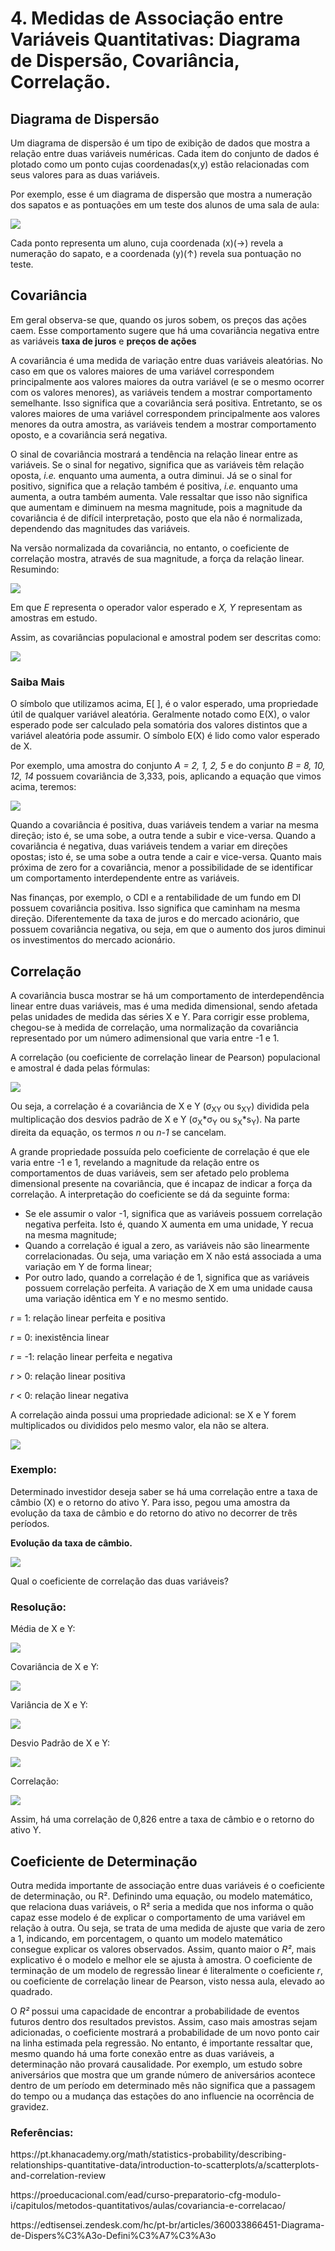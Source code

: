 <h1>4. Medidas de Associação entre Variáveis Quantitativas: Diagrama de Dispersão, Covariância, Correlação.</h1>
<h2>Diagrama de Dispersão</h2>
<p>Um diagrama de dispersão é um tipo de exibição de dados que mostra a relação entre duas variáveis numéricas. Cada item do conjunto de dados é plotado como um ponto cujas coordenadas(x,y) estão relacionadas com seus valores para as duas variáveis.</p>
<p>Por exemplo, esse é um diagrama de dispersão que mostra a numeração dos sapatos e as pontuações em um teste dos alunos de uma sala de aula:</p>
<img src="Scatter-Diagram.jpg">
<p>Cada ponto representa um aluno, cuja coordenada (x)(→) revela a numeração do sapato, e a coordenada (y)(↑) revela sua pontuação no teste.</p>
<h2>Covariância</h2>
<p>Em geral observa-se que, quando os juros sobem, os preços das ações caem. Esse comportamento sugere que há uma covariância negativa entre as variáveis <b>taxa de juros</b> e <b>preços de ações</b></p>
<p>A covariância é uma medida de variação entre duas variáveis aleatórias. No caso em que os valores maiores de uma variável correspondem principalmente aos valores maiores da outra variável (e se o mesmo ocorrer com os valores menores), as variáveis tendem a mostrar comportamento semelhante. Isso significa que a covariância será positiva. Entretanto, se os valores maiores de uma variável correspondem principalmente aos valores menores da outra amostra, as variáveis tendem a mostrar comportamento oposto, e a covariância será negativa.</p>
<p>O sinal de covariância mostrará a tendência na relação linear entre as variáveis. Se o sinal for negativo, significa que as variáveis têm relação oposta,<em> i.e.</em> enquanto uma aumenta, a outra diminui. Já se o sinal for positivo, significa que a relação também é positiva,<em> i.e.</em> enquanto uma aumenta, a outra também aumenta. Vale ressaltar que isso não significa que aumentam e diminuem na mesma magnitude, pois a magnitude da covariância é de difícil interpretação, posto que ela não é normalizada, dependendo das magnitudes das variáveis.</p>
<p>Na versão normalizada da covariância, no entanto, o coeficiente de correlação mostra, através de sua magnitude, a força da relação linear. Resumindo:</p>
<img src="Cov.png">
<p>Em que <i>E</i> representa o operador valor esperado e <i>X, Y</i> representam as amostras em estudo.</p>
<p>Assim, as covariâncias populacional e amostral podem ser descritas como:</p>
<img src="Cov-Population-and-Sample.png">
<h3>Saiba Mais</h3>
<p>O símbolo que utilizamos acima, E[ ], é o valor esperado, uma propriedade útil de qualquer variável aleatória. Geralmente notado como E(X), o valor esperado pode ser calculado pela somatória dos valores distintos que a variável aleatória pode assumir. O símbolo E(X) é lido como valor esperado de X.</p>
<p>Por exemplo, uma amostra do conjunto <i>A = 2, 1, 2, 5</i> e do conjunto <i>B = 8, 10, 12, 14</i> possuem covariância de 3,333, pois, aplicando a equação que vimos acima, teremos:</p>
<img src="Cov-Calculation.png">
<p>Quando a covariância é positiva, duas variáveis tendem a variar na mesma direção; isto é, se uma sobe, a outra tende a subir e vice-versa. Quando a covariância é negativa, duas variáveis tendem a variar em direções opostas; isto é, se uma sobe a outra tende a cair e vice-versa. Quanto mais próxima de zero for a covariância, menor a possibilidade de se identificar um comportamento interdependente entre as variáveis.</p>
<p>Nas finanças, por exemplo, o CDI e a rentabilidade de um fundo em DI possuem covariância positiva. Isso significa que caminham na mesma direção. Diferentemente da taxa de juros e do mercado acionário, que possuem covariância negativa, ou seja, em que o aumento dos juros diminui os investimentos do mercado acionário.</p>
<h2>Correlação</h2>
<p>A covariância busca mostrar se há um comportamento de interdependência linear entre duas variáveis, mas é uma medida dimensional, sendo afetada pelas unidades de medida das séries X e Y. Para corrigir esse problema, chegou-se à medida de correlação, uma normalização da covariância representado por um número adimensional que varia entre -1 e 1.</p>
<p>A correlação (ou coeficiente de correlação linear de Pearson) populacional e amostral é dada pelas fórmulas:</p>
<img src="Correlation-Population-and-Sample.png">
<p>Ou seja, a correlação é a covariância de X e Y (σ<sub>XY</sub> ou s<sub>XY</sub>) dividida pela multiplicação dos desvios padrão de X e Y (σ<sub>X</sub>*σ<sub>Y</sub> ou s<sub>X</sub>*s<sub>Y</sub>). Na parte direita da equação, os termos <em>n </em>ou <em>n-1</em> se cancelam.</p>
<p>A grande propriedade possuída pelo coeficiente de correlação é que ele varia entre -1 e 1, revelando a magnitude da relação entre os comportamentos de duas variáveis, sem ser afetado pelo problema dimensional presente na covariância, que é incapaz de indicar a força da correlação. A interpretação do coeficiente se dá da seguinte forma:</p>
<ul>
  <li>Se ele assumir o valor -1, significa que as variáveis possuem correlação negativa perfeita. Isto é, quando X aumenta em uma unidade, Y recua na mesma magnitude;</li>
  <li>Quando a correlação é igual a zero, as variáveis não são linearmente correlacionadas. Ou seja, uma variação em X não está associada a uma variação em Y de forma linear;</li>
  <li>Por outro lado, quando a correlação é de 1, significa que as variáveis possuem correlação perfeita. A variação de X em uma unidade causa uma variação idêntica em Y e no mesmo sentido.</li>
</ul>
<p><em>r</em> = 1: relação linear perfeita e positiva</p>
<p><em>r</em> = 0: inexistência linear</p>
<p><em>r</em> = -1: relação linear perfeita e negativa</p>
<p><em>r</em> > 0: relação linear positiva</p>
<p><em>r</em> < 0: relação linear negativa</p>
<p>A correlação ainda possui uma propriedade adicional: se X e Y forem multiplicados ou divididos pelo mesmo valor, ela não se altera.</p>
<img src="Correlation.png">
<h3>Exemplo:</h3>
<p>Determinado investidor deseja saber se há uma correlação entre a taxa de câmbio (X) e o retorno do ativo Y. Para isso, pegou uma amostra da evolução da taxa de câmbio e do retorno do ativo no decorrer de três períodos.</p>
<p><b>Evolução da taxa de câmbio.</b></p>
<img src="Table1.png">
<p>Qual o coeficiente de correlação das duas variáveis?</p>
<h3>Resolução:</h3>
<p>Média de X e Y:</p>
<img src="Mean-x-y.png">
<p>Covariância de X e Y:</p>
<img src="Cov-x-y.png">
<p>Variância de X e Y:</p>
<img src="Var-x-y.png">
<p>Desvio Padrão de X e Y:</p>
<img src="Dp-x-y.png">
<p>Correlação:</p>
<img src="Correlation-x-y.png">
<p>Assim, há uma correlação de 0,826 entre a taxa de câmbio e o retorno do ativo Y.</p>
<h2>Coeficiente de Determinação</h2>
<p>Outra medida importante de associação entre duas variáveis é o coeficiente de determinação, ou R². Definindo uma equação, ou modelo matemático, que relaciona duas variáveis, o R² seria a medida que nos informa o quão capaz esse modelo é de explicar o comportamento de uma variável em relação à outra. Ou seja, se trata de uma medida de ajuste que varia de zero a 1, indicando, em porcentagem, o quanto um modelo matemático consegue explicar os valores observados. Assim, quanto maior o <i>R²</i>, mais explicativo é o modelo e melhor ele se ajusta à amostra. O coeficiente de terminação de um modelo de regressão linear é literalmente o coeficiente <em>r</em>, ou coeficiente de correlação linear de Pearson, visto nessa aula, elevado ao quadrado.</p>
<p>O <i>R²</i> possui uma capacidade de encontrar a probabilidade de eventos futuros dentro dos resultados previstos. Assim, caso mais amostras sejam adicionadas, o coeficiente mostrará a probabilidade de um novo ponto cair na linha estimada pela regressão. No entanto, é importante ressaltar que, mesmo quando há uma forte conexão entre as duas variáveis, a determinação não provará causalidade. Por exemplo, um estudo sobre aniversários que mostra que um grande número de aniversários acontece dentro de um período em determinado mês não significa que a passagem do tempo ou a mudança das estações do ano influencie na ocorrência de gravidez.</p>
<h3>Referências:</h3>
<p>https://pt.khanacademy.org/math/statistics-probability/describing-relationships-quantitative-data/introduction-to-scatterplots/a/scatterplots-and-correlation-review</p>
<p>https://proeducacional.com/ead/curso-preparatorio-cfg-modulo-i/capitulos/metodos-quantitativos/aulas/covariancia-e-correlacao/</p>
<p>https://edtisensei.zendesk.com/hc/pt-br/articles/360033866451-Diagrama-de-Dispers%C3%A3o-Defini%C3%A7%C3%A3o</p>
